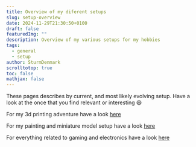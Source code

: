 ```yaml
---
title: Overview of my diferent setups
slug: setup-overview
date: 2024-11-29T21:30:50+0100
draft: false
featuredImg: ""
description: Overview of my various setups for my hobbies
tags:
  - general
  - setup
author: SturmDenmark
scrolltotop: true
toc: false
mathjax: false
---
```

These pages describes by current, and most likely evolving setup. Have a look at the once that you find relevant or interesting :smiley:

For my 3d printing adventure have a look [here](/setup/setup-3dprinting)

For my painting and miniature model setup have a look [here](/setup/setup-painting)

For everything related to gaming and electronics have a look [here](/setup/setup-computer) 